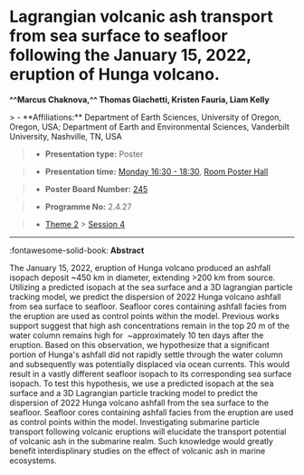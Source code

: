 # Lagrangian volcanic ash transport from sea surface to seafloor following the January 15, 2022, eruption of Hunga volcano.

**^^Marcus Chaknova,^^  Thomas Giachetti, Kristen Fauria, Liam Kelly**

<!-- more -->> - **Affiliations:** Department of Earth Sciences, University of Oregon, Oregon, USA; Department of Earth and Environmental Sciences, Vanderbilt University, Nashville, TN, USA

> - **Presentation type:** Poster

> - **Presentation time:** [Monday 16:30 - 18:30](../sessions_comparison.md#__tabbed_1_6), [Room Poster Hall](../maps_venue.md#__tabbed_1_1)

> - **Poster Board Number:** [245](../map_poster_boards.md#monday)

> - **Programme No:** 2.4.27

> - [Theme 2](../theme2.md) > [Session 4](../sessions/session-2-4.md)

--- 

:fontawesome-solid-book: **Abstract**

The January 15, 2022, eruption of Hunga volcano produced an ashfall isopach deposit ~450 km in diameter, extending >200 km from source. Utilizing a predicted isopach at the sea surface and a 3D lagrangian particle tracking model, we predict the dispersion of 2022 Hunga volcano ashfall from sea surface to seafloor. Seafloor cores containing ashfall facies from the eruption are used as control points within the model. Previous works support suggest that high ash concentrations remain in the top 20 m of the water column remains high for  ~approximately 10 ten days after the eruption. Based on this observation, we hypothesize that a significant portion of Hunga's ashfall did not rapidly settle through the water column and subsequently was potentially displaced via ocean currents. This would result in a vastly different seafloor isopach to its corresponding sea surface isopach. To test this hypothesis, we use a predicted isopach at the sea surface and a 3D Lagrangian particle tracking model to predict the dispersion of 2022 Hunga volcano ashfall from the sea surface to the seafloor. Seafloor cores containing ashfall facies from the eruption are used as control points within the model. Investigating submarine particle transport following volcanic eruptions will elucidate the transport potential of volcanic ash in the submarine realm. Such knowledge would greatly benefit interdisplinary studies on the effect of volcanic ash in marine ecosystems. 

